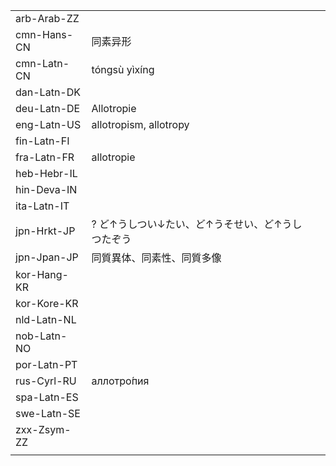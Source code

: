| | | |
|-|-|-|
| arb-Arab-ZZ |  |  |
| cmn-Hans-CN | 同素异形 |  |
| cmn-Latn-CN | tóngsù yìxíng |  |
| dan-Latn-DK |  |  |
| deu-Latn-DE | Allotropie |  |
| eng-Latn-US | allotropism, allotropy |  |
| fin-Latn-FI |  |  |
| fra-Latn-FR | allotropie |  |
| heb-Hebr-IL |  |  |
| hin-Deva-IN |  |  |
| ita-Latn-IT |  |  |
| jpn-Hrkt-JP | ? ど↑うしつい↓たい、ど↑うそせい、ど↑うしつたぞう |  |
| jpn-Jpan-JP | 同質異体、同素性、同質多像 |  |
| kor-Hang-KR |  |  |
| kor-Kore-KR |  |  |
| nld-Latn-NL |  |  |
| nob-Latn-NO |  |  |
| por-Latn-PT |  |  |
| rus-Cyrl-RU | аллотро́пия |  |
| spa-Latn-ES |  |  |
| swe-Latn-SE |  |  |
| zxx-Zsym-ZZ |  |  |
|  |  |  |

